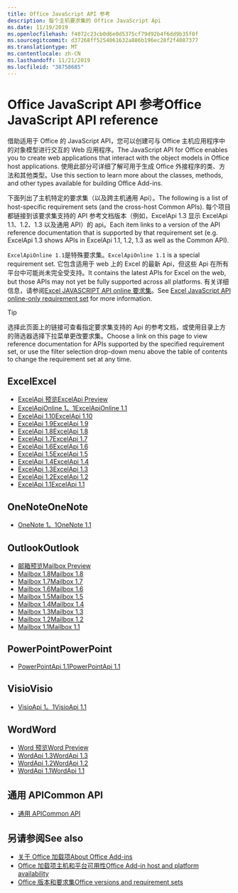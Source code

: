 ```yaml
---
title: Office JavaScript API 参考
description: 每个主机要求集的 Office JavaScript Api
ms.date: 11/19/2019
ms.openlocfilehash: f4072c23cb0d6e0d5375cf79d92b4f6dd9b35f0f
ms.sourcegitcommit: d37268ff5254061632a886b196ec28f2f4087377
ms.translationtype: MT
ms.contentlocale: zh-CN
ms.lasthandoff: 11/21/2019
ms.locfileid: "38758685"
---
```

# <a name="office-javascript-api-reference"></a><span data-ttu-id="fd428-103">Office JavaScript API 参考</span><span class="sxs-lookup"><span data-stu-id="fd428-103">Office JavaScript API reference</span></span>

<span data-ttu-id="fd428-104">借助适用于 Office 的 JavaScript API，您可以创建可与 Office 主机应用程序中的对象模型进行交互的 Web 应用程序。</span><span class="sxs-lookup"><span data-stu-id="fd428-104">The JavaScript API for Office enables you to create web applications that interact with the object models in Office host applications.</span></span> <span data-ttu-id="fd428-105">使用此部分可详细了解可用于生成 Office 外接程序的类、方法和其他类型。</span><span class="sxs-lookup"><span data-stu-id="fd428-105">Use this section to learn more about the classes, methods, and other types available for building Office Add-ins.</span></span>

<span data-ttu-id="fd428-106">下面列出了主机特定的要求集（以及跨主机通用 Api）。</span><span class="sxs-lookup"><span data-stu-id="fd428-106">The following is a list of host-specific requirement sets (and the cross-host Common APIs).</span></span> <span data-ttu-id="fd428-107">每个项目都链接到该要求集支持的 API 参考文档版本（例如，ExcelApi 1.3 显示 ExcelApi 1.1、1.2、1.3 以及通用 API）的 api。</span><span class="sxs-lookup"><span data-stu-id="fd428-107">Each item links to a version of the API reference documentation that is supported by that requirement set (e.g. ExcelApi 1.3 shows APIs in ExcelApi 1.1, 1.2, 1.3 as well as the Common API).</span></span>

<span data-ttu-id="fd428-108">`ExcelApiOnline 1.1`是特殊要求集。</span><span class="sxs-lookup"><span data-stu-id="fd428-108">`ExcelApiOnline 1.1` is a special requirement set.</span></span> <span data-ttu-id="fd428-109">它包含适用于 web 上的 Excel 的最新 Api，但这些 Api 在所有平台中可能尚未完全受支持。</span><span class="sxs-lookup"><span data-stu-id="fd428-109">It contains the latest APIs for Excel on the web, but those APIs may not yet be fully supported across all platforms.</span></span> <span data-ttu-id="fd428-110">有关详细信息，请参阅[Excel JAVASCRIPT API online 要求集](/office/dev/add-ins/reference/requirement-sets/excel-api-online-requirement-set)。</span><span class="sxs-lookup"><span data-stu-id="fd428-110">See [Excel JavaScript API online-only requirement set](/office/dev/add-ins/reference/requirement-sets/excel-api-online-requirement-set) for more information.</span></span>

> [!TIP]
> <span data-ttu-id="fd428-111">选择此页面上的链接可查看指定要求集支持的 Api 的参考文档，或使用目录上方的筛选器选择下拉菜单更改要求集。</span><span class="sxs-lookup"><span data-stu-id="fd428-111">Choose a link on this page to view reference documentation for APIs supported by the specified requirement set, or use the filter selection drop-down menu above the table of contents to change the requirement set at any time.</span></span>

## <a name="excel"></a><span data-ttu-id="fd428-112">Excel</span><span class="sxs-lookup"><span data-stu-id="fd428-112">Excel</span></span>

- [<span data-ttu-id="fd428-113">ExcelApi 预览</span><span class="sxs-lookup"><span data-stu-id="fd428-113">ExcelApi Preview</span></span>](/javascript/api/excel?view=excel-js-preview)
- [<span data-ttu-id="fd428-114">ExcelApiOnline 1。1</span><span class="sxs-lookup"><span data-stu-id="fd428-114">ExcelApiOnline 1.1</span></span>](/javascript/api/excel?view=excel-js-online)
- [<span data-ttu-id="fd428-115">ExcelApi 1.10</span><span class="sxs-lookup"><span data-stu-id="fd428-115">ExcelApi 1.10</span></span>](/javascript/api/excel?view=excel-js-1.10)
- [<span data-ttu-id="fd428-116">ExcelApi 1.9</span><span class="sxs-lookup"><span data-stu-id="fd428-116">ExcelApi 1.9</span></span>](/javascript/api/excel?view=excel-js-1.9)
- [<span data-ttu-id="fd428-117">ExcelApi 1.8</span><span class="sxs-lookup"><span data-stu-id="fd428-117">ExcelApi 1.8</span></span>](/javascript/api/excel?view=excel-js-1.8)
- [<span data-ttu-id="fd428-118">ExcelApi 1.7</span><span class="sxs-lookup"><span data-stu-id="fd428-118">ExcelApi 1.7</span></span>](/javascript/api/excel?view=excel-js-1.7)
- [<span data-ttu-id="fd428-119">ExcelApi 1.6</span><span class="sxs-lookup"><span data-stu-id="fd428-119">ExcelApi 1.6</span></span>](/javascript/api/excel?view=excel-js-1.6)
- [<span data-ttu-id="fd428-120">ExcelApi 1.5</span><span class="sxs-lookup"><span data-stu-id="fd428-120">ExcelApi 1.5</span></span>](/javascript/api/excel?view=excel-js-1.5)
- [<span data-ttu-id="fd428-121">ExcelApi 1.4</span><span class="sxs-lookup"><span data-stu-id="fd428-121">ExcelApi 1.4</span></span>](/javascript/api/excel?view=excel-js-1.4)
- [<span data-ttu-id="fd428-122">ExcelApi 1.3</span><span class="sxs-lookup"><span data-stu-id="fd428-122">ExcelApi 1.3</span></span>](/javascript/api/excel?view=excel-js-1.3)
- [<span data-ttu-id="fd428-123">ExcelApi 1.2</span><span class="sxs-lookup"><span data-stu-id="fd428-123">ExcelApi 1.2</span></span>](/javascript/api/excel?view=excel-js-1.2)
- [<span data-ttu-id="fd428-124">ExcelApi 1.1</span><span class="sxs-lookup"><span data-stu-id="fd428-124">ExcelApi 1.1</span></span>](/javascript/api/excel?view=excel-js-1.1)

## <a name="onenote"></a><span data-ttu-id="fd428-125">OneNote</span><span class="sxs-lookup"><span data-stu-id="fd428-125">OneNote</span></span>

- [<span data-ttu-id="fd428-126">OneNote 1。1</span><span class="sxs-lookup"><span data-stu-id="fd428-126">OneNote 1.1</span></span>](/javascript/api/onenote?view=onenote-js-1.1)

## <a name="outlook"></a><span data-ttu-id="fd428-127">Outlook</span><span class="sxs-lookup"><span data-stu-id="fd428-127">Outlook</span></span>

- [<span data-ttu-id="fd428-128">邮箱预览</span><span class="sxs-lookup"><span data-stu-id="fd428-128">Mailbox Preview</span></span>](/javascript/api/outlook?view=outlook-js-preview)
- [<span data-ttu-id="fd428-129">Mailbox 1.8</span><span class="sxs-lookup"><span data-stu-id="fd428-129">Mailbox 1.8</span></span>](/javascript/api/outlook?view=outlook-js-1.8)
- [<span data-ttu-id="fd428-130">Mailbox 1.7</span><span class="sxs-lookup"><span data-stu-id="fd428-130">Mailbox 1.7</span></span>](/javascript/api/outlook?view=outlook-js-1.7)
- [<span data-ttu-id="fd428-131">Mailbox 1.6</span><span class="sxs-lookup"><span data-stu-id="fd428-131">Mailbox 1.6</span></span>](/javascript/api/outlook?view=outlook-js-1.6)
- [<span data-ttu-id="fd428-132">Mailbox 1.5</span><span class="sxs-lookup"><span data-stu-id="fd428-132">Mailbox 1.5</span></span>](/javascript/api/outlook?view=outlook-js-1.5)
- [<span data-ttu-id="fd428-133">Mailbox 1.4</span><span class="sxs-lookup"><span data-stu-id="fd428-133">Mailbox 1.4</span></span>](/javascript/api/outlook?view=outlook-js-1.4)
- [<span data-ttu-id="fd428-134">Mailbox 1.3</span><span class="sxs-lookup"><span data-stu-id="fd428-134">Mailbox 1.3</span></span>](/javascript/api/outlook?view=outlook-js-1.3)
- [<span data-ttu-id="fd428-135">Mailbox 1.2</span><span class="sxs-lookup"><span data-stu-id="fd428-135">Mailbox 1.2</span></span>](/javascript/api/outlook?view=outlook-js-1.2)
- [<span data-ttu-id="fd428-136">Mailbox 1.1</span><span class="sxs-lookup"><span data-stu-id="fd428-136">Mailbox 1.1</span></span>](/javascript/api/outlook?view=outlook-js-1.1)

## <a name="powerpoint"></a><span data-ttu-id="fd428-137">PowerPoint</span><span class="sxs-lookup"><span data-stu-id="fd428-137">PowerPoint</span></span>

- [<span data-ttu-id="fd428-138">PowerPointApi 1.1</span><span class="sxs-lookup"><span data-stu-id="fd428-138">PowerPointApi 1.1</span></span>](/javascript/api/powerpoint?view=powerpoint-js-1.1)

## <a name="visio"></a><span data-ttu-id="fd428-139">Visio</span><span class="sxs-lookup"><span data-stu-id="fd428-139">Visio</span></span>

- [<span data-ttu-id="fd428-140">VisioApi 1。1</span><span class="sxs-lookup"><span data-stu-id="fd428-140">VisioApi 1.1</span></span>](/javascript/api/visio?view=visio-js-1.1)

## <a name="word"></a><span data-ttu-id="fd428-141">Word</span><span class="sxs-lookup"><span data-stu-id="fd428-141">Word</span></span>

- [<span data-ttu-id="fd428-142">Word 预览</span><span class="sxs-lookup"><span data-stu-id="fd428-142">Word Preview</span></span>](/javascript/api/word?view=word-js-preview)
- [<span data-ttu-id="fd428-143">WordApi 1.3</span><span class="sxs-lookup"><span data-stu-id="fd428-143">WordApi 1.3</span></span>](/javascript/api/word?view=word-js-1.3)
- [<span data-ttu-id="fd428-144">WordApi 1.2</span><span class="sxs-lookup"><span data-stu-id="fd428-144">WordApi 1.2</span></span>](/javascript/api/word?view=word-js-1.2)
- [<span data-ttu-id="fd428-145">WordApi 1.1</span><span class="sxs-lookup"><span data-stu-id="fd428-145">WordApi 1.1</span></span>](/javascript/api/word?view=word-js-1.1)

## <a name="common-api"></a><span data-ttu-id="fd428-146">通用 API</span><span class="sxs-lookup"><span data-stu-id="fd428-146">Common API</span></span>

- [<span data-ttu-id="fd428-147">通用 API</span><span class="sxs-lookup"><span data-stu-id="fd428-147">Common API</span></span>](/javascript/api/office?view=common-js)

## <a name="see-also"></a><span data-ttu-id="fd428-148">另请参阅</span><span class="sxs-lookup"><span data-stu-id="fd428-148">See also</span></span>

- [<span data-ttu-id="fd428-149">关于 Office 加载项</span><span class="sxs-lookup"><span data-stu-id="fd428-149">About Office Add-ins</span></span>](/office/dev/add-ins/overview)
- [<span data-ttu-id="fd428-150">Office 加载项主机和平台可用性</span><span class="sxs-lookup"><span data-stu-id="fd428-150">Office Add-in host and platform availability</span></span>](/office/dev/add-ins/overview/office-add-in-availability)
- [<span data-ttu-id="fd428-151">Office 版本和要求集</span><span class="sxs-lookup"><span data-stu-id="fd428-151">Office versions and requirement sets</span></span>](/office/dev/add-ins/develop/office-versions-and-requirement-sets)
